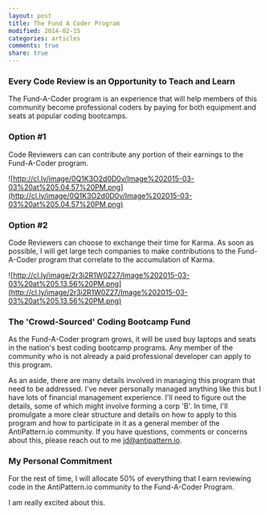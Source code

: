 ```yaml
---
layout: post
title: The Fund A Coder Program
modified: 2014-02-15
categories: articles
comments: true
share: true
---
```


### Every Code Review is an Opportunity to Teach and Learn

The Fund-A-Coder program is an experience that will help members of this community become professional coders by paying for both equipment and seats at popular coding bootcamps.

### Option #1

Code Reviewers can can contribute any portion of their earnings to the Fund-A-Coder program.  

![http://cl.ly/image/0Q1K3O2d0D0v/Image%202015-03-03%20at%205.04.57%20PM.png](http://cl.ly/image/0Q1K3O2d0D0v/Image%202015-03-03%20at%205.04.57%20PM.png)

### Option #2

Code Reviewers can choose to exchange their time for Karma.  As soon as possible, I will get large tech companies to make contributions to the Fund-A-Coder program that correlate to the accumulation of Karma. 

![http://cl.ly/image/2r3i2R1W0Z27/Image%202015-03-03%20at%205.13.56%20PM.png](http://cl.ly/image/2r3i2R1W0Z27/Image%202015-03-03%20at%205.13.56%20PM.png)

### The 'Crowd-Sourced' Coding Bootcamp Fund

As the Fund-A-Coder program grows, it will be used buy laptops and seats in the nation's best coding bootcamp programs.  Any member of the community who is not already a paid professional developer can apply to this program.

As an aside, there are many details involved in managing this program that need to be addressed.  I've never personally managed anything like this but I have lots of financial management experience.  I'll need to figure out the details, some of which might involve forming a corp 'B'.  In time, I'll promulgate a more clear structure and details on how to apply to this program and how to participate in it as a general member of the AntiPattern.io community. If you have questions, comments or concerns about this, please reach out to me <a href='mailto:jd@antipattern.io'>jd@antipattern.io</a>.

### My Personal Commitment

For the rest of time, I will allocate 50% of everything that I earn reviewing code in the AntiPattern.io community to the Fund-A-Coder Program. 

I am really excited about this.
